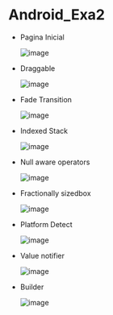 # Android_Exa2

* Pagina Inicial

  ![image](https://github.com/user-attachments/assets/1913f6c7-48f9-497c-a807-b12aae62fc90)

* Draggable

  ![image](https://github.com/user-attachments/assets/e1812535-9ea0-4a20-be73-b270bd2660ed)

* Fade Transition

  ![image](https://github.com/user-attachments/assets/a2f042c6-1453-4bf2-99d6-e0da5ee21fab)

* Indexed Stack

  ![image](https://github.com/user-attachments/assets/331d26db-48f1-4e2b-a3a5-57f90a11f426)

* Null aware operators

  ![image](https://github.com/user-attachments/assets/b57046a4-90f1-495e-a99b-f263a5308ec2)

* Fractionally sizedbox

  ![image](https://github.com/user-attachments/assets/eedb8326-7ef5-4c5b-ac0f-450b8e62d3bb)

* Platform Detect

  ![image](https://github.com/user-attachments/assets/14262897-e5d8-4fe3-8d61-18c7424622d1)

* Value notifier

  ![image](https://github.com/user-attachments/assets/cbd041e2-a31e-4e28-a159-3f4020fb9b09)

* Builder

  ![image](https://github.com/user-attachments/assets/a164864f-d995-4380-8f2f-4f7cd15108f0)



